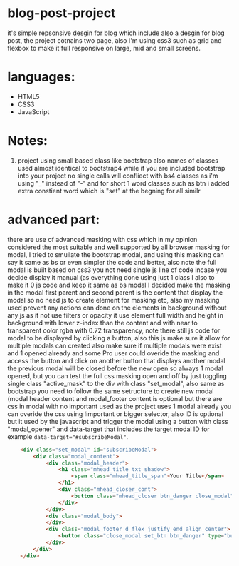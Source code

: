 # blog-post-project
it's simple repsonsive desgin for blog which include also a desgin for blog post, the project cotnains two page, also I'm using css3 such as grid and flexbox to make it full responsive on large, mid and small screens.

# languages:
* HTML5
* CSS3
* JavaScript

# Notes:
1. project using small based class like bootstrap also names of classes used almost identical to bootstrap4 while if you are included bootstrap into your project no single calls will confliect with bs4 classes as i'm using "_" instead of "-" and for short 1 word classes such as btn i added extra constient word which is "set" at the begning for all similr

# advanced part:
there are use of advanced masking with css which in my opinion considered the most suitable and well supported by all browser masking for modal, I tried to smuilate the bootstrap modal, and using this masking can say it same as bs or even simpler the code and better, also note the full modal is built based on css3 you not need single js line of code incase you decide display it manual (as everything done using just 1 class I also to make it 0 js code and keep it same as bs modal I decided make the masking in the modal first parent and second parent is the content that display the modal so no need js to create element for masking etc, also my masking used prevent any actions can done on the elements in background without any js as it not use filters or opacity it use element full width and height in background with lower z-index than the content and with near to transparent color rgba with 0.72 transparency, note there still js code for modal to be displayed by clicking a button, also this js make sure it allow for multiple modals can created also make sure if multiple modals were exist and 1 opened already and some Pro user could overide the masking and access the button and click on another button that displays another modal the previous modal will be closed before the new open so always 1 modal opened, but you can test the full css masking open and off by just toggling single class  "active_mask" to the div with class "set_modal", also same as bootstrap you need to follow the same setructure to create new modal (modal header content and modal_footer content is optional but there are css in modal with no important used as the project uses 1 modal already you can overide the css using !important or bigger selector, also ID is optional but it used by the javascript and trigger the modal using a button with class "modal_opener" and data-target that includes the target modal ID for example `data-target="#subscribeModal"`.

```html
    <div class="set_modal" id="subscribeModal">
        <div class="modal_content">
            <div class="modal_header">
                <h1 class="mhead_title txt_shadow">
                    <span class="mhead_title_span">Your Title</span>
                </h1>
                <div class="mhead_closer_cont">
                    <button class="mhead_closer btn_danger close_modal"><i class="fa fa-close"></i></button>
                </div>
            </div>
            <div class="modal_body">
            </div>
            <div class="modal_footer d_flex justify_end align_center">
                <button class="close_modal set_btn btn_danger" type="button">Cancel</button>
            </div>
        </div>
    </div>
```

